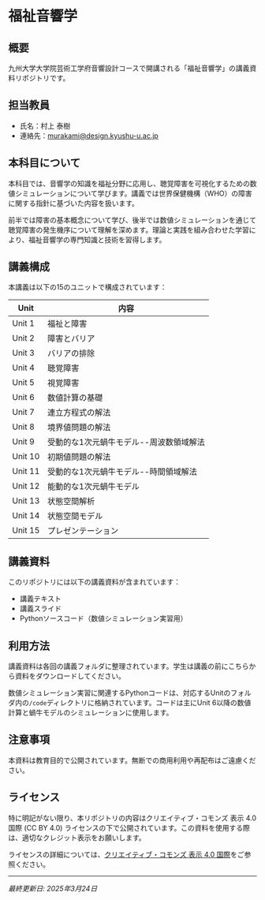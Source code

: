 # 福祉音響学

## 概要
九州大学大学院芸術工学府音響設計コースで開講される「福祉音響学」の講義資料リポジトリです。

## 担当教員
- 氏名：村上 泰樹
- 連絡先：murakami@design.kyushu-u.ac.jp

## 本科目について
本科目では、音響学の知識を福祉分野に応用し、聴覚障害を可視化するための数値シミュレーションについて学びます。講義では世界保健機構（WHO）の障害に関する指針に基づいた内容を扱います。

前半では障害の基本概念について学び、後半では数値シミュレーションを通じて聴覚障害の発生機序について理解を深めます。理論と実践を組み合わせた学習により、福祉音響学の専門知識と技術を習得します。

## 講義構成
本講義は以下の15のユニットで構成されています：

| Unit | 内容 |
|------|------|
| Unit 1 | 福祉と障害 |
| Unit 2 | 障害とバリア |
| Unit 3 | バリアの排除 |
| Unit 4 | 聴覚障害 |
| Unit 5 | 視覚障害 |
| Unit 6 | 数値計算の基礎 |
| Unit 7 | 連立方程式の解法 |
| Unit 8 | 境界値問題の解法 |
| Unit 9 | 受動的な1次元蝸牛モデル--周波数領域解法 |
| Unit 10 | 初期値問題の解法 |
| Unit 11 | 受動的な1次元蝸牛モデル--時間領域解法 |
| Unit 12 | 能動的な1次元蝸牛モデル |
| Unit 13 | 状態空間解析 |
| Unit 14 | 状態空間モデル |
| Unit 15 | プレゼンテーション |

## 講義資料
このリポジトリには以下の講義資料が含まれています：
- 講義テキスト
- 講義スライド
- Pythonソースコード（数値シミュレーション実習用）

## 利用方法
講義資料は各回の講義フォルダに整理されています。学生は講義の前にこちらから資料をダウンロードしてください。

数値シミュレーション実習に関連するPythonコードは、対応するUnitのフォルダ内の`/code`ディレクトリに格納されています。コードは主にUnit 6以降の数値計算と蝸牛モデルのシミュレーションに使用します。

## 注意事項
本資料は教育目的で公開されています。無断での商用利用や再配布はご遠慮ください。

## ライセンス
特に明記がない限り、本リポジトリの内容はクリエイティブ・コモンズ 表示 4.0 国際 (CC BY 4.0) ライセンスの下で公開されています。この資料を使用する際は、適切なクレジット表示をお願いします。

ライセンスの詳細については、[クリエイティブ・コモンズ 表示 4.0 国際](https://creativecommons.org/licenses/by/4.0/deed.ja)をご参照ください。

---
*最終更新日: 2025年3月24日*